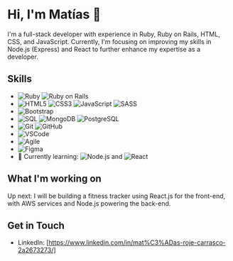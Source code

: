 # Hi, I'm Matías 👋

I'm a full-stack developer with experience in Ruby, Ruby on Rails, HTML, CSS, and JavaScript.
Currently, I'm focusing on improving my skills in Node.js (Express) and React to further enhance my expertise as a developer.

## Skills
- ![Ruby](https://img.shields.io/badge/-Ruby-CC342D?style=flat-square&logo=ruby&logoColor=white) ![Ruby on Rails](https://img.shields.io/badge/-Rails-CC0000?style=flat-square&logo=ruby-on-rails&logoColor=white)
- ![HTML5](https://img.shields.io/badge/-HTML5-E34F26?style=flat-square&logo=html5&logoColor=white) ![CSS3](https://img.shields.io/badge/-CSS3-1572B6?style=flat-square&logo=css3) ![JavaScript](https://img.shields.io/badge/-JavaScript-black?style=flat-square&logo=javascript) ![SASS](https://img.shields.io/badge/-SASS-CC6699?style=flat-square&logo=sass&logoColor=white)
- ![Bootstrap](https://img.shields.io/badge/-Bootstrap-563D7C?style=flat-square&logo=bootstrap)
- ![SQL](https://img.shields.io/badge/-SQL-336791?style=flat-square&logo=postgresql) ![MongoDB](https://img.shields.io/badge/-MongoDB-black?style=flat-square&logo=mongodb) ![PostgreSQL](https://img.shields.io/badge/-PostgreSQL-336791?style=flat-square&logo=postgresql)
- ![Git](https://img.shields.io/badge/-Git-black?style=flat-square&logo=git) ![GitHub](https://img.shields.io/badge/-GitHub-181717?style=flat-square&logo=github)
- ![VSCode](https://img.shields.io/badge/-VSCode-007ACC?style=flat-square&logo=visual-studio-code)
- ![Agile](https://img.shields.io/badge/-Agile-0e9e5f?style=flat-square&logo=white)
- ![Figma](https://img.shields.io/badge/-Figma-F24E1E?style=flat-square&logo=figma&logoColor=white)
- 🌱 Currently learning: ![Node.js](https://img.shields.io/badge/-Node.js-black?style=flat-square&logo=Node.js) and ![React](https://img.shields.io/badge/-React-black?style=flat-square&logo=react)

## What I'm working on
Up next: I will be building a fitness tracker using React.js for the front-end, with AWS services and Node.js powering the back-end.

## Get in Touch
- LinkedIn: [https://www.linkedin.com/in/mat%C3%ADas-roje-carrasco-2a2673273/]

